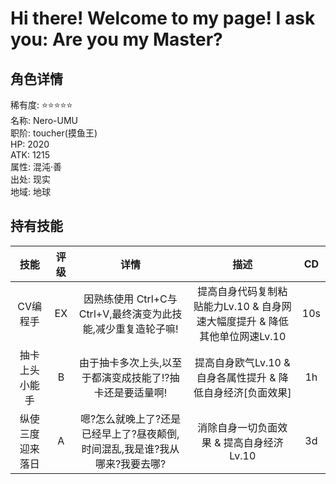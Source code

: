# Hi there! Welcome to my page! I ask you: Are you my Master?
## 角色详情     
稀有度: :star::star::star::star::star:     
名称: Nero-UMU     
职阶: toucher(摸鱼王)     
HP: 2020     
ATK: 1215     
属性: 混沌·善     
出处: 现实     
地域: 地球     

## 持有技能     
|技能|评级|详情|描述|CD|
|:---:|:---:|:---:|:---:|:---:|
|CV编程手|EX|因熟练使用 Ctrl+C与 Ctrl+V,最终演变为此技能,减少重复造轮子嘛!|提高自身代码复制粘贴能力Lv.10 & 自身网速大幅度提升 & 降低其他单位网速Lv.10|10s|
|抽卡上头小能手|B|由于抽卡多次上头,以至于都演变成技能了!?抽卡还是要适量啊!|提高自身欧气Lv.10 & 自身各属性提升 & 降低自身经济[负面效果]|1h|
|纵使三度迎来落日|A|嗯?怎么就晚上了?还是已经早上了?昼夜颠倒,时间混乱,我是谁?我从哪来?我要去哪?|消除自身一切负面效果 & 提高自身经济Lv.10|3d|
